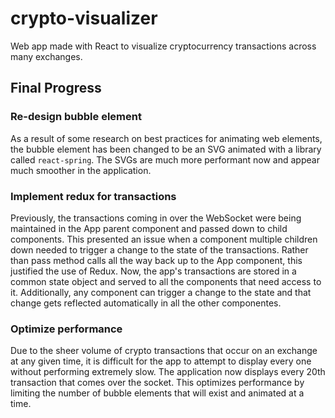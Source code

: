 
# crypto-visualizer

Web app made with React to visualize cryptocurrency transactions across many exchanges.

## Final Progress

### Re-design bubble element

As a result of some research on best practices for animating web elements, the bubble element has been changed to be an SVG animated with a library called `react-spring`. The SVGs are much more performant now and appear much smoother in the application.

### Implement redux for transactions

Previously, the transactions coming in over the WebSocket were being maintained in the App parent component and passed down to child components. This presented an issue when a component multiple children down needed to trigger a change to the state of the transactions. Rather than pass method calls all the way back up to the App component, this justified the use of Redux. Now, the app's transactions are stored in a common state object and served to all the components that need access to it. Additionally, any component can trigger a change to the state and that change gets reflected automatically in all the other componentes.

### Optimize performance

Due to the sheer volume of crypto transactions that occur on an exchange at any given time, it is difficult for the app to attempt to display every one without performing extremely slow. The application now displays every 20th transaction that comes over the socket. This optimizes performance by limiting the number of bubble elements that will exist and animated at a time.
